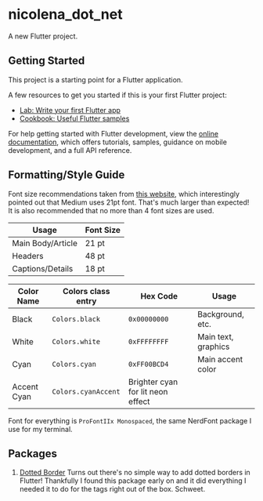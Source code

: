 # nicolena_dot_net

A new Flutter project.

## Getting Started

This project is a starting point for a Flutter application.

A few resources to get you started if this is your first Flutter project:

- [Lab: Write your first Flutter app](https://docs.flutter.dev/get-started/codelab)
- [Cookbook: Useful Flutter samples](https://docs.flutter.dev/cookbook)

For help getting started with Flutter development, view the
[online documentation](https://docs.flutter.dev/), which offers tutorials,
samples, guidance on mobile development, and a full API reference.

## Formatting/Style Guide

Font size recommendations taken from [this website](https://www.learnui.design/blog/mobile-desktop-website-font-size-guidelines.html),
which interestingly pointed out that Medium uses 21pt font. That's much larger than expected!
It is also recommended that no more than 4 font sizes are used.

| Usage | Font Size |
|---|---|
| Main Body/Article | 21 pt |
| Headers | 48 pt |
| Captions/Details | 18 pt |


| Color Name | Colors class entry | Hex Code | Usage |
|---|---|---|---|
| Black| `Colors.black` | `0x00000000` | Background, etc. |
| White| `Colors.white` | `0xFFFFFFFF` | Main text, graphics | 
| Cyan | `Colors.cyan` | `0xFF00BCD4` | Main accent color |
| Accent Cyan | `Colors.cyanAccent` | Brighter cyan for lit neon effect |


Font for everything is `ProFontIIx Monospaced`, the same NerdFont package I use 
for my terminal. 

## Packages


1. [Dotted Border](https://pub.dev/packages/dotted_border)
Turns out there's no simple way to add dotted borders in Flutter! Thankfully I 
found this package early on and it did everything I needed it to do for the tags
right out of the box. Schweet.
